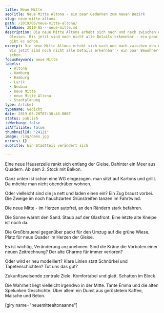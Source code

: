 ```yaml
---
title: Neue Mitte
seoTitle: Neue Mitte Altona - ein paar Gedanken zum neuen Bezirk
slug: neue-mitte-altona
path: /2019/05/neue-mitte-altona/
fileName: 2019-05---neue-mitte.md
description: Die neue Mitte Altona erhebt sich nach und nach zwischen den
  Gleisen. Bis jetzt sind noch nicht alle Details erkennbar - ein paar Bewohner
  gibt es schon.
excerpt: Die neue Mitte Altona erhebt sich nach und nach zwischen den Gleisen.
  Bis jetzt sind noch nicht alle Details erkennbar - ein paar Bewohner gibt es
  schon.
focusKeyword: neue Mitte
labels:
  - Altona
  - Hamburg
  - Hamburg
  - Lyrik
  - Neubau
  - neue Mitte
  - neue Mitte Altona
  - Stadtplanung
type: Artikel
typeName: Gedicht
date: 2019-05-20T07:30:40.000Z
status: publish
isWerbung: false
isAffiliate: false
thumbnailId: "24121"
image: /img/demo.jpg
errors: {}
subTitle: Ein Stadtteil verändert sich
  
---
```


Eine neue Häuserzeile rankt sich entlang der Gleise. Dahinter ein Meer aus
Quadern. Ab dem 2. Stock mit Balkon.

Ganz unten ist schon eine WG eingezogen. man sitzt auf Kartons und grillt. Da
möchte man nicht obendrüber wohnen.

Oder vielleicht sind die ja nett und laden einen ein? Ein Zug braust vorbei. Die
Zweige im noch hauchzarten Grünstreifen tanzen im Fahrtwind.

Die neue Mitte - im Herzen autofrei, an den Rändern stark befahren.

Die Sonne wärmt den Sand. Staub auf der Glasfront. Eine letzte alte Kneipe ist
noch da.

Die Großbrauerei gegenüber packt für den Umzug auf die grüne Wiese. Platz für
neue Quader im Herzen der Gleise.

Es ist wichtig, Veränderung anzunehmen. Sind die Kräne die Vorboten einer neuen
Zeitrechnung? Der alte Charme für immer verloren?

Oder wird er neu modelliert? Klare Linien statt Schnörkel und Tapetenschichten?
Tut uns das gut?

Zukunftsweisende zentrale Ziele. Komfortabel und glatt. Schatten im Block.

Die Wahrheit liegt vielleicht irgendwo in der Mitte. Tante Emma und die alten
Spelunken Geschichte. Über allem ein Dunst aus geröstetem Kaffee, Maische und
Beton.

[glry name="neuemittealtonaanne"]

  